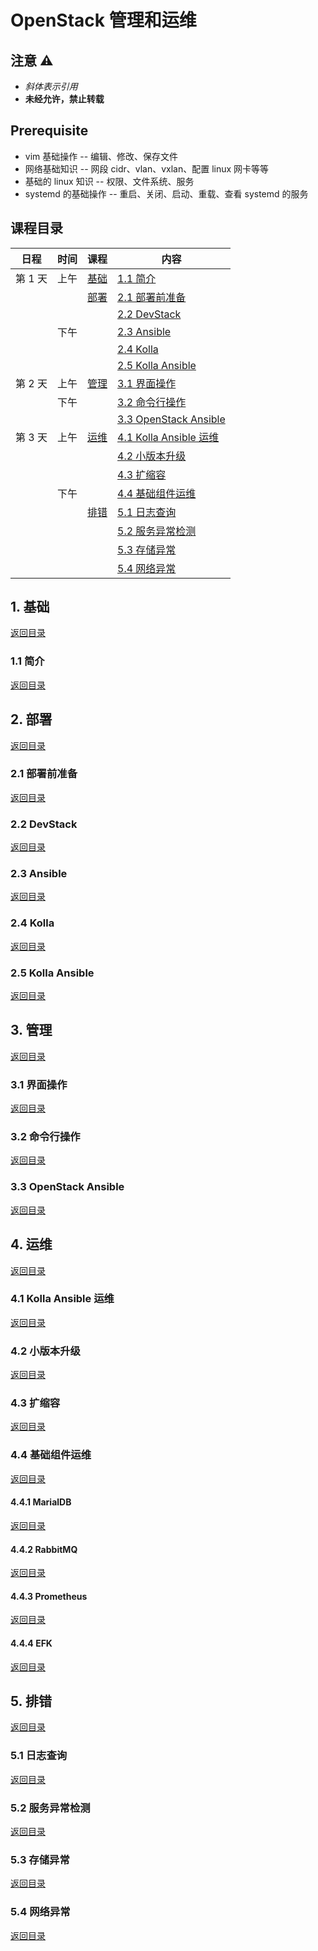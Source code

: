 # OpenStack 管理和运维

## 注意 ⚠️

- *斜体表示引用*
- **未经允许，禁止转载**

## Prerequisite

- vim 基础操作 -- 编辑、修改、保存文件
- 网络基础知识 -- 网段 cidr、vlan、vxlan、配置 linux 网卡等等
- 基础的 linux 知识 -- 权限、文件系统、服务
- systemd 的基础操作 -- 重启、关闭、启动、重载、查看 systemd 的服务

## 课程目录

| 日程    | 时间 | 课程              | 内容                |
| ------ | ---- | ---------------- | ------------------ |
| 第 1 天 | 上午 | [基础](#1-基础)    | [1.1 简介](#11-简介) |
|        |     | [部署](#2-部署)    | [2.1 部署前准备](#21-部署前准备) |
|        |     |                   | [2.2 DevStack](#22-devstack) |
|        | 下午 |                   | [2.3 Ansible](#23-ansible) |
|        |     |                   | [2.4 Kolla](#24-kolla) |
|        |     |                   | [2.5 Kolla Ansible](#25-kolla-ansible) |
| 第 2 天 | 上午 | [管理](#3-管理)    | [3.1 界面操作](#31-界面操作) |
|        | 下午 |                   | [3.2 命令行操作](#32-命令行操作) |
|        |     |                   | [3.3 OpenStack Ansible](#33-openstack-ansible) |
| 第 3 天 | 上午 | [运维](#4-运维)    | [4.1 Kolla Ansible 运维](#41-kolla-ansible-运维) |
|        |     |                   | [4.2 小版本升级](#42-小版本升级) |
|        |     |                   | [4.3 扩缩容](#43-扩缩容) |
|        | 下午 |                   | [4.4 基础组件运维](#44-基础组件运维) |
|        |     | [排错](#5-排错) | [5.1 日志查询](#51-日志查询) |
|        |     |                   | [5.2 服务异常检测](#52-服务异常检测) |
|        |     |                   | [5.3 存储异常](#53-存储异常) |
|        |     |                   | [5.4 网络异常](#54-网络异常) |

## 1. 基础

[返回目录](#课程目录)

### 1.1 简介

[返回目录](#课程目录)

## 2. 部署

[返回目录](#课程目录)

### 2.1 部署前准备

[返回目录](#课程目录)

### 2.2 DevStack

[返回目录](#课程目录)

### 2.3 Ansible

[返回目录](#课程目录)

### 2.4 Kolla

[返回目录](#课程目录)

### 2.5 Kolla Ansible

[返回目录](#课程目录)

## 3. 管理

[返回目录](#课程目录)

### 3.1 界面操作

[返回目录](#课程目录)

### 3.2 命令行操作

[返回目录](#课程目录)

### 3.3 OpenStack Ansible

[返回目录](#课程目录)

## 4. 运维

[返回目录](#课程目录)

### 4.1 Kolla Ansible 运维

[返回目录](#课程目录)

### 4.2 小版本升级

[返回目录](#课程目录)

### 4.3 扩缩容

[返回目录](#课程目录)

### 4.4 基础组件运维

[返回目录](#课程目录)

#### 4.4.1 MarialDB

[返回目录](#课程目录)

#### 4.4.2 RabbitMQ

[返回目录](#课程目录)

#### 4.4.3 Prometheus

[返回目录](#课程目录)

#### 4.4.4 EFK

[返回目录](#课程目录)

## 5. 排错

[返回目录](#课程目录)

### 5.1 日志查询

[返回目录](#课程目录)

### 5.2 服务异常检测

[返回目录](#课程目录)

### 5.3 存储异常

[返回目录](#课程目录)

### 5.4 网络异常

[返回目录](#课程目录)
